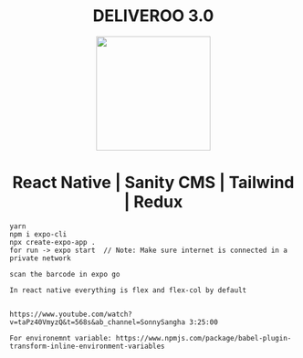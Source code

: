 <h1 align="center"> DELIVEROO 3.0  </h1>


<p align="center">
<img src="https://user-images.githubusercontent.com/23634935/178509000-1bf98e80-59bf-43ae-978f-0faabc511923.PNG" width="200">
</p>

<h1 align="center"> React Native | Sanity CMS | Tailwind | Redux </h1>

```
yarn
npm i expo-cli
npx create-expo-app .
for run -> expo start  // Note: Make sure internet is connected in a private network

scan the barcode in expo go

In react native everything is flex and flex-col by default


https://www.youtube.com/watch?v=taPz40VmyzQ&t=568s&ab_channel=SonnySangha 3:25:00

For environemnt variable: https://www.npmjs.com/package/babel-plugin-transform-inline-environment-variables

```

